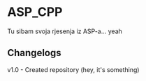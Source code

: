 # ASP_CPP
Tu sibam svoja rjesenja iz ASP-a... yeah

## Changelogs
v1.0 - Created repository (hey, it's something)
